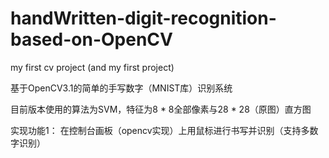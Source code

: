 # handWritten-digit-recognition-based-on-OpenCV
my first cv project (and my first project)

基于OpenCV3.1的简单的手写数字（MNIST库）识别系统

目前版本使用的算法为SVM，特征为8 * 8全部像素与28 * 28（原图）直方图

实现功能1：
    在控制台画板（opencv实现）上用鼠标进行书写并识别（支持多数字识别）
    
    
